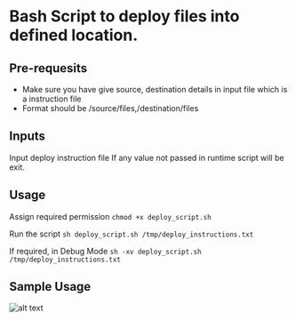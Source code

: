 # Bash Script to deploy files into defined location.


## Pre-requesits
* Make sure you have give source, destination details in input file which is a instruction file
* Format should be /source/files,/destination/files

## Inputs
Input deploy instruction file
If any value not passed in runtime script will be exit.

## Usage
Assign required permission 
`chmod +x deploy_script.sh`

Run the script
`sh deploy_script.sh /tmp/deploy_instructions.txt`

If required, in Debug Mode
`sh -xv deploy_script.sh /tmp/deploy_instructions.txt`


## Sample Usage
![alt text](https://github.com/duggu-reddy/siri-aws-support/DeployScript/deploy_script_image.JPG)